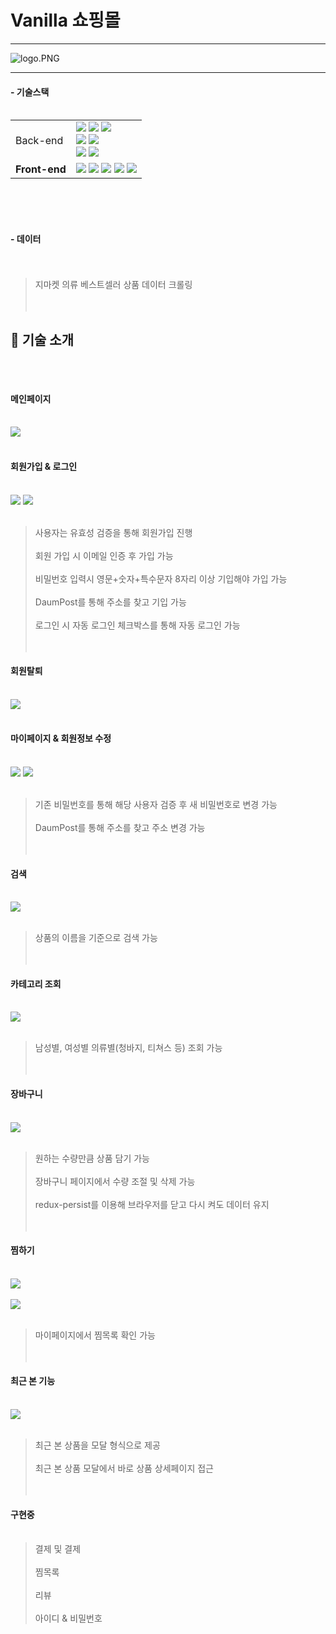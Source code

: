 # Vanilla 쇼핑몰

---

<img src="https://github.com/testerhyuk/notes/blob/main/vanilla.png?raw=true" title="" alt="logo.PNG" data-align="center">

---

#### - 기술스택 <br/><br/>

<div align=left>
  <table>
    <tr>
        <td>Back-end</td>
        <td>
          <img src="https://img.shields.io/badge/Java-1.8.0-007396?style=flat&logo=Java&logoColor=white"/>
          <img src="https://img.shields.io/badge/Spring Boot-2.7.0-6DB33F?style=flat-square&logo=Spring Boot&logoColor=white"/>
          <img src="https://img.shields.io/badge/Spring Security-5.6.6-6DB33F?style=flat-square&logo=Spring Security&logoColor=white"/>
          <br>
          <img src="https://img.shields.io/badge/MySQL-8.0.29-4479A1?style=flat-square&logo=MySQL&logoColor=white"/>
          <img src="https://img.shields.io/badge/JPA Hibernate-5.6.3.Final-59666C?style=flat-square&logo=Hibernate&logoColor=white"/>
          <br>
          <img src="https://img.shields.io/badge/Gradle-7.4.1-02303A?style=flat-square&logo=Gradle&logoColor=white"/>
          <img src="https://img.shields.io/badge/JWT-000000?style=flat-square&logo=JSON Web Tokens&logoColor=white"/>
        </td>
    </tr>
    <tr> 
      <td><b>Front-end</td>
      <td>
      <img src="https://img.shields.io/badge/Node.js-000000?style=flat-square&logo=Node.js&logoColor=white"/>
      <img src="https://img.shields.io/badge/React-18.2.0-61DAFB?style=flat-square&logo=React&logoColor=white"/>
      <img src="https://img.shields.io/badge/React Router-6.3.0-CA4245?style=flat-square&logo=React Router&logoColor=white"/>
      <img src="https://img.shields.io/badge/Redux Toolkit-1.8.3-764ABC?style=flat-square&logo=Redux&logoColor=white"/>
      <img src="https://img.shields.io/badge/NPM-8.11.0-CB3837?style=flat-square&logo=NPM&logoColor=white"/>
      <br>
      </td>
    <tr>
    </table>  
  </div>
<br/><br/><br/>

#### - 데이터 <br/><br/><br/>

> 지마켓 의류 베스트셀러 상품 데이터 크롤링 <br/><br/><br/>

## 🔎 기술 소개 <br/><br/><br/>

#### 메인페이지 <br/><br/>

<img src="https://github.com/testerhyuk/notes/blob/main/%EB%A9%94%EC%9D%B8%ED%8E%98%EC%9D%B4%EC%A7%80.PNG?raw=true" height:> <br/><br/>

#### 회원가입 & 로그인 <br/><br/>

<img src="https://github.com/testerhyuk/notes/blob/main/%ED%9A%8C%EC%9B%90%EA%B0%80%EC%9E%85.gif?raw=true">
<img src="https://github.com/testerhyuk/notes/blob/main/%EB%A1%9C%EA%B7%B8%EC%9D%B8.gif?raw=true"> <br/><br/>

> 사용자는 유효성 검증을 통해 회원가입 진행 <br/><br/>
> 회원 가입 시 이메일 인증 후 가입 가능 <br/><br/>
> 비밀번호 입력시 영문+숫자+특수문자 8자리 이상 기입해야 가입 가능 <br/><br/>
> DaumPost를 통해 주소를 찾고 기입 가능 <br/><br/>
> 로그인 시 자동 로그인 체크박스를 통해 자동 로그인 가능 <br/><br/><br/>

#### 회원탈퇴 <br/><br/>

<img src="https://github.com/testerhyuk/notes/blob/main/%ED%9A%8C%EC%9B%90%ED%83%88%ED%87%B4.gif?raw=true"> <br/><br/>

#### 마이페이지 & 회원정보 수정 <br/><br/>

<img src="https://github.com/testerhyuk/notes/blob/main/%EB%B9%84%EB%B0%80%EB%B2%88%ED%98%B8%EB%B3%80%EA%B2%BD.gif?raw=true">
<img src="https://github.com/testerhyuk/notes/blob/main/%EC%A3%BC%EC%86%8C%EB%B3%80%EA%B2%BD.gif?raw=true"> <br/><br/>

> 기존 비밀번호를 통해 해당 사용자 검증 후 새 비밀번호로 변경 가능 <br/><br/>
> DaumPost를 통해 주소를 찾고 주소 변경 가능 <br/><br/><br/>

#### 검색 <br/><br/>

<img src="https://github.com/testerhyuk/notes/blob/main/%EA%B2%80%EC%83%89.gif?raw=true"> <br/><br/>

> 상품의 이름을 기준으로 검색 가능 <br/><br/><br/>

#### 카테고리 조회 <br/><br/>

<img src="https://github.com/testerhyuk/notes/blob/main/%EC%B9%B4%ED%85%8C%EA%B3%A0%EB%A6%AC%EC%A1%B0%ED%9A%8C.gif?raw=true"> <br/><br/>

> 남성별, 여성별 의류별(청바지, 티쳐스 등) 조회 가능 <br/><br/><br/>

#### 장바구니 <br/><br/>

<img src="https://github.com/testerhyuk/notes/blob/main/%EC%9E%A5%EB%B0%94%EA%B5%AC%EB%8B%88.gif?raw=true"> <br/><br/>

> 원하는 수량만큼 상품 담기 가능 <br/><br/>
> 장바구니 페이지에서 수량 조절 및 삭제 가능 <br/><br/>
> redux-persist를 이용해 브라우저를 닫고 다시 켜도 데이터 유지 <br/><br/><br/>

#### 찜하기 <br/><br/>

<img src="https://github.com/testerhyuk/notes/blob/main/%EC%B0%9C%ED%95%98%EA%B8%B0.gif?raw=true"> <br/><br/>
<img src="https://github.com/testerhyuk/notes/blob/main/%EC%B0%9C%EB%AA%A9%EB%A1%9D.gif?raw=true"> <br/><br/>

> 마이페이지에서 찜목록 확인 가능 <br/><br/><br/>

#### 최근 본 기능 <br/><br/>

<img src="https://github.com/testerhyuk/notes/blob/main/%EC%B5%9C%EA%B7%BC%EB%B3%B8%EA%B8%B0%EB%8A%A5.gif?raw=true"> <br/><br/>

> 최근 본 상품을 모달 형식으로 제공 <br/><br/>
> 최근 본 상품 모달에서 바로 상품 상세페이지 접근  <br/><br/><br/>

#### 구현중 <br/><br/>
> 결제 및 결제 <br/><br/>
> 찜목록 <br/><br/>
> 리뷰 <br/><br/>
> 아이디 & 비밀번호 
